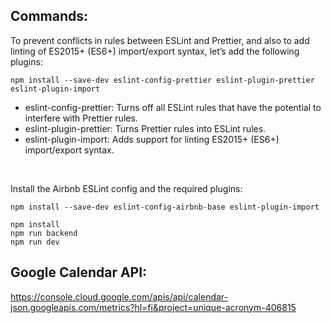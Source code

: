 ## Commands:

<p>To prevent conflicts in rules between ESLint and Prettier, and also to add linting of ES2015+ (ES6+) import/export syntax, let’s add the following plugins:</p>

```
npm install --save-dev eslint-config-prettier eslint-plugin-prettier eslint-plugin-import
```
- eslint-config-prettier: Turns off all ESLint rules that have the potential to interfere with Prettier rules.
- eslint-plugin-prettier: Turns Prettier rules into ESLint rules.
- eslint-plugin-import: Adds support for linting ES2015+ (ES6+) import/export syntax.

<br>
<p>Install the Airbnb ESLint config and the required plugins:</p>

```
npm install --save-dev eslint-config-airbnb-base eslint-plugin-import
```

```
npm install
npm run backend
npm run dev
```

## Google Calendar API:

https://console.cloud.google.com/apis/api/calendar-json.googleapis.com/metrics?hl=fi&project=unique-acronym-406815

